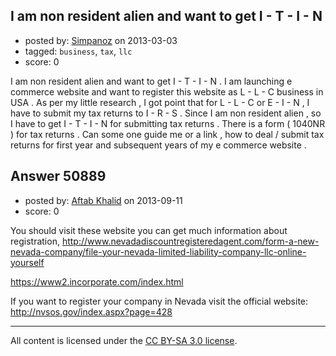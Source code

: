 ## I am non resident alien and want to get I - T - I - N

- posted by: [Simpanoz](https://stackexchange.com/users/-1/22430-simpanoz) on 2013-03-03
- tagged: `business`, `tax`, `llc`
- score: 0

I am non resident alien and want to get I - T - I - N . I am launching e commerce website and want to register this website as L - L - C business in USA . As per my little research , I got point that for L - L - C or E - I - N , I have to submit my tax returns to I - R - S . Since I am non resident alien , so I have to get I - T - I - N for submitting tax returns . There is a form ( 1040NR ) for tax returns . Can some one guide me or a link , how to deal / submit tax returns for first year and subsequent years of my e commerce website .


## Answer 50889

- posted by: [Aftab Khalid](https://stackexchange.com/users/-1/27814-aftab-khalid) on 2013-09-11
- score: 0

You should visit these website you can get much information about registration,
http://www.nevadadiscountregisteredagent.com/form-a-new-nevada-company/file-your-nevada-limited-liability-company-llc-online-yourself

https://www2.incorporate.com/index.html

If you want to register your company in Nevada visit the official website: http://nvsos.gov/index.aspx?page=428



---

All content is licensed under the [CC BY-SA 3.0 license](https://creativecommons.org/licenses/by-sa/3.0/).
